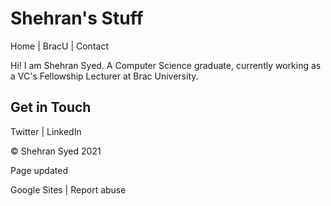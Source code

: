 # Shehran's Stuff

Home | BracU | Contact

Hi! I am Shehran Syed. A Computer Science graduate, currently working as a VC's Fellowship Lecturer at Brac University.

## Get in Touch

Twitter | LinkedIn

© Shehran Syed 2021

Page updated

Google Sites | Report abuse
